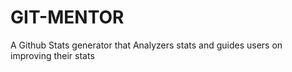 # GIT-MENTOR
A Github Stats generator that Analyzers  stats and guides users on improving their stats
